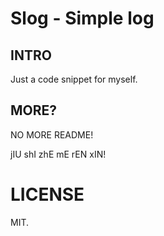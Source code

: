 # Slog - Simple log

## INTRO

Just a code snippet for myself.

## MORE?

NO MORE README!

jIU shI zhE mE rEN xIN!

# LICENSE

MIT.
